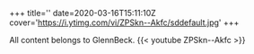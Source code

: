 +++
title=''
date=2020-03-16T15:11:10Z
cover='https://i.ytimg.com/vi/ZPSkn--Akfc/sddefault.jpg'
+++

All content belongs to GlennBeck.
{{< youtube ZPSkn--Akfc >}}
